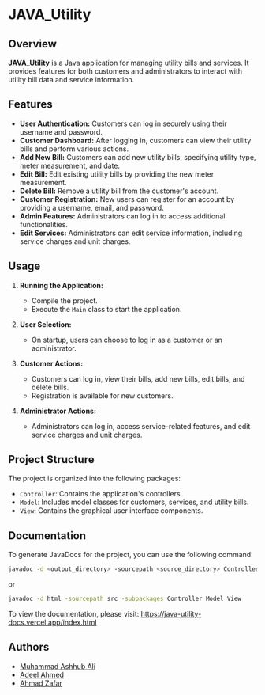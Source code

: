# JAVA_Utility

## Overview

**JAVA_Utility** is a Java application for managing utility bills and services. It provides features for both customers and administrators to interact with utility bill data and service information.

## Features

- **User Authentication:** Customers can log in securely using their username and password.
- **Customer Dashboard:** After logging in, customers can view their utility bills and perform various actions.
- **Add New Bill:** Customers can add new utility bills, specifying utility type, meter measurement, and date.
- **Edit Bill:** Edit existing utility bills by providing the new meter measurement.
- **Delete Bill:** Remove a utility bill from the customer's account.
- **Customer Registration:** New users can register for an account by providing a username, email, and password.
- **Admin Features:** Administrators can log in to access additional functionalities.
- **Edit Services:** Administrators can edit service information, including service charges and unit charges.

## Usage

1. **Running the Application:**
   - Compile the project.
   - Execute the `Main` class to start the application.

2. **User Selection:**
   - On startup, users can choose to log in as a customer or an administrator.

3. **Customer Actions:**
   - Customers can log in, view their bills, add new bills, edit bills, and delete bills.
   - Registration is available for new customers.

4. **Administrator Actions:**
   - Administrators can log in, access service-related features, and edit service charges and unit charges.

## Project Structure

The project is organized into the following packages:

- `Controller`: Contains the application's controllers.
- `Model`: Includes model classes for customers, services, and utility bills.
- `View`: Contains the graphical user interface components.

## Documentation

To generate JavaDocs for the project, you can use the following command:

```bash
javadoc -d <output_directory> -sourcepath <source_directory> Controller Model View
```
or 
```bash
javadoc -d html -sourcepath src -subpackages Controller Model View
```

To view the documentation, please visit: https://java-utility-docs.vercel.app/index.html

## Authors

- [Muhammad Ashhub Ali](https://github.com/AshhubAli)
- [Adeel Ahmed](https://github.com/itsAdee)
- [Ahmad Zafar](https://github.com/Arch-Frost)
